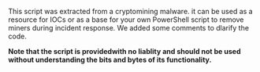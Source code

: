 This script was extracted from a cryptomining malware. it can be used as a resource for IOCs or as a base for your own PowerShell script to remove miners during incident response. We added some comments to dlarify the code.

**Note that the script is providedwith no liablity and should not be used without understanding the bits and bytes of its functionality.**
